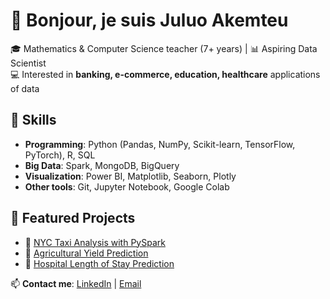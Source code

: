 # 👋 Bonjour, je suis Juluo Akemteu  

🎓 Mathematics & Computer Science teacher (7+ years) | 📊 Aspiring Data Scientist  
💻 Interested in **banking, e-commerce, education, healthcare** applications of data  

## 🚀 Skills
- **Programming**: Python (Pandas, NumPy, Scikit-learn, TensorFlow, PyTorch), R, SQL  
- **Big Data**: Spark, MongoDB, BigQuery  
- **Visualization**: Power BI, Matplotlib, Seaborn, Plotly  
- **Other tools**: Git, Jupyter Notebook, Google Colab  

## 📂 Featured Projects
- 🚖 [NYC Taxi Analysis with PySpark](./taxi-analysis)  
- 🌱 [Agricultural Yield Prediction](./Agricultural_Yield_Project)  
- 🏥 [Hospital Length of Stay Prediction](./hospital-los)  

📫 **Contact me**: [LinkedIn]([https://linkedin.com/in/tonprofil](https://www.linkedin.com/in/akemteu-juluo/)) | [Email](juluoakemteu@gmail.com)  

